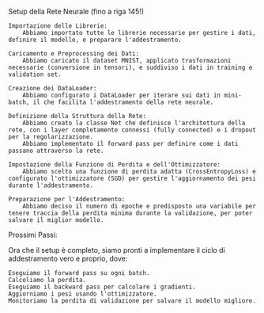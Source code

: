 Setup della Rete Neurale (fino a riga 145!)

    Importazione delle Librerie:
        Abbiamo importato tutte le librerie necessarie per gestire i dati, definire il modello, e preparare l'addestramento.

    Caricamento e Preprocessing dei Dati:
        Abbiamo caricato il dataset MNIST, applicato trasformazioni necessarie (conversione in tensori), e suddiviso i dati in training e validation set.

    Creazione dei DataLoader:
        Abbiamo configurato i DataLoader per iterare sui dati in mini-batch, il che facilita l'addestramento della rete neurale.

    Definizione della Struttura della Rete:
        Abbiamo creato la classe Net che definisce l'architettura della rete, con i layer completamente connessi (fully connected) e i dropout per la regolarizzazione.
        Abbiamo implementato il forward pass per definire come i dati passano attraverso la rete.

    Impostazione della Funzione di Perdita e dell'Ottimizzatore:
        Abbiamo scelto una funzione di perdita adatta (CrossEntropyLoss) e configurato l'ottimizzatore (SGD) per gestire l'aggiornamento dei pesi durante l'addestramento.

    Preparazione per l'Addestramento:
        Abbiamo deciso il numero di epoche e predisposto una variabile per tenere traccia della perdita minima durante la validazione, per poter salvare il miglior modello.

Prossimi Passi:

Ora che il setup è completo, siamo pronti a implementare il ciclo di addestramento vero e proprio, dove:

    Eseguiamo il forward pass su ogni batch.
    Calcoliamo la perdita.
    Eseguiamo il backward pass per calcolare i gradienti.
    Aggiorniamo i pesi usando l'ottimizzatore.
    Monitoriamo la perdita di validazione per salvare il modello migliore.

